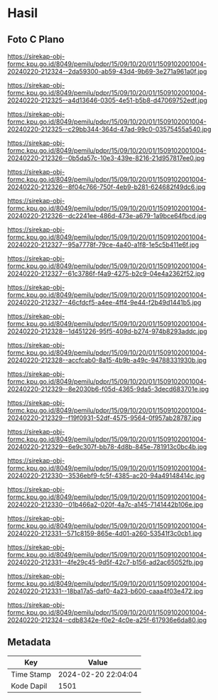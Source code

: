 # Hasil

## Foto C Plano

https://sirekap-obj-formc.kpu.go.id/8049/pemilu/pdpr/15/09/10/20/01/1509102001004-20240220-212324--2da59300-ab59-43d4-9b69-3e271a961a0f.jpg

https://sirekap-obj-formc.kpu.go.id/8049/pemilu/pdpr/15/09/10/20/01/1509102001004-20240220-212325--a4d13646-0305-4e51-b5b8-d47069752edf.jpg

https://sirekap-obj-formc.kpu.go.id/8049/pemilu/pdpr/15/09/10/20/01/1509102001004-20240220-212325--c29bb344-364d-47ad-99c0-03575455a540.jpg

https://sirekap-obj-formc.kpu.go.id/8049/pemilu/pdpr/15/09/10/20/01/1509102001004-20240220-212326--0b5da57c-10e3-439e-8216-21d957817ee0.jpg

https://sirekap-obj-formc.kpu.go.id/8049/pemilu/pdpr/15/09/10/20/01/1509102001004-20240220-212326--8f04c766-750f-4eb9-b281-624682f49dc6.jpg

https://sirekap-obj-formc.kpu.go.id/8049/pemilu/pdpr/15/09/10/20/01/1509102001004-20240220-212326--dc2241ee-486d-473e-a679-1a9bce64fbcd.jpg

https://sirekap-obj-formc.kpu.go.id/8049/pemilu/pdpr/15/09/10/20/01/1509102001004-20240220-212327--95a7778f-79ce-4a40-a1f8-1e5c5b411e6f.jpg

https://sirekap-obj-formc.kpu.go.id/8049/pemilu/pdpr/15/09/10/20/01/1509102001004-20240220-212327--61c3786f-f4a9-4275-b2c9-04e4a2362f52.jpg

https://sirekap-obj-formc.kpu.go.id/8049/pemilu/pdpr/15/09/10/20/01/1509102001004-20240220-212327--46cfdcf5-a4ee-4ff4-9e44-f2b49d1441b5.jpg

https://sirekap-obj-formc.kpu.go.id/8049/pemilu/pdpr/15/09/10/20/01/1509102001004-20240220-212328--1d451226-95f5-409d-b274-974b8293addc.jpg

https://sirekap-obj-formc.kpu.go.id/8049/pemilu/pdpr/15/09/10/20/01/1509102001004-20240220-212328--accfcab0-8a15-4b9b-a49c-94788331930b.jpg

https://sirekap-obj-formc.kpu.go.id/8049/pemilu/pdpr/15/09/10/20/01/1509102001004-20240220-212329--8e2030b6-f05d-4365-9da5-3decd683701e.jpg

https://sirekap-obj-formc.kpu.go.id/8049/pemilu/pdpr/15/09/10/20/01/1509102001004-20240220-212329--f19f0931-52df-4575-9564-0f957ab28787.jpg

https://sirekap-obj-formc.kpu.go.id/8049/pemilu/pdpr/15/09/10/20/01/1509102001004-20240220-212329--6e9c307f-bb78-4d8b-845e-781913c0bc4b.jpg

https://sirekap-obj-formc.kpu.go.id/8049/pemilu/pdpr/15/09/10/20/01/1509102001004-20240220-212330--3536ebf9-fc5f-4385-ac20-94a49148414c.jpg

https://sirekap-obj-formc.kpu.go.id/8049/pemilu/pdpr/15/09/10/20/01/1509102001004-20240220-212330--01b466a2-020f-4a7c-a145-7141442b106e.jpg

https://sirekap-obj-formc.kpu.go.id/8049/pemilu/pdpr/15/09/10/20/01/1509102001004-20240220-212331--571c8159-865e-4d01-a260-53541f3c0cb1.jpg

https://sirekap-obj-formc.kpu.go.id/8049/pemilu/pdpr/15/09/10/20/01/1509102001004-20240220-212331--4fe29c45-9d5f-42c7-b156-ad2ac65052fb.jpg

https://sirekap-obj-formc.kpu.go.id/8049/pemilu/pdpr/15/09/10/20/01/1509102001004-20240220-212331--18ba17a5-daf0-4a23-b600-caaa4f03e472.jpg

https://sirekap-obj-formc.kpu.go.id/8049/pemilu/pdpr/15/09/10/20/01/1509102001004-20240220-212324--cdb8342e-f0e2-4c0e-a25f-617936e6da80.jpg


## Metadata

| Key        | Value               |
| ---------- | ------------------- |
| Time Stamp | 2024-02-20 22:04:04 |
| Kode Dapil | 1501                |



